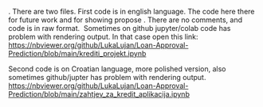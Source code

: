 . There are two files. First code is in english language. The code here there for future work and for showing propose . There are no comments, and code is in raw format. 
Sometimes on github jupyter/colab code has problem with rendering output. In that case open this link: https://nbviewer.org/github/LukaLujan/Loan-Approval-Prediction/blob/main/krediti_projekt.ipynb


Second code is on Croatian language, more polished version, also sometimes github/jupter has problem with rendering output.  
https://nbviewer.org/github/LukaLujan/Loan-Approval-Prediction/blob/main/zahtjev_za_kredit_aplikacija.ipynb
